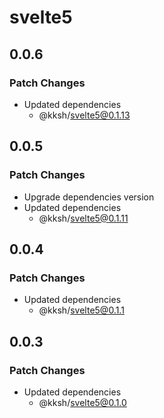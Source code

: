 # svelte5

## 0.0.6

### Patch Changes

- Updated dependencies
  - @kksh/svelte5@0.1.13

## 0.0.5

### Patch Changes

- Upgrade dependencies version
- Updated dependencies
  - @kksh/svelte5@0.1.11

## 0.0.4

### Patch Changes

- Updated dependencies
  - @kksh/svelte5@0.1.1

## 0.0.3

### Patch Changes

- Updated dependencies
  - @kksh/svelte5@0.1.0

